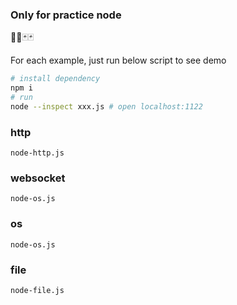### Only for practice node

🎴🎴🃏🃏

For each example, just run below script to see demo

```sh
# install dependency
npm i
# run
node --inspect xxx.js # open localhost:1122
```

### http

```
node-http.js
```

### websocket

```
node-os.js
```

### os

```
node-os.js
```

### file

```
node-file.js
```
